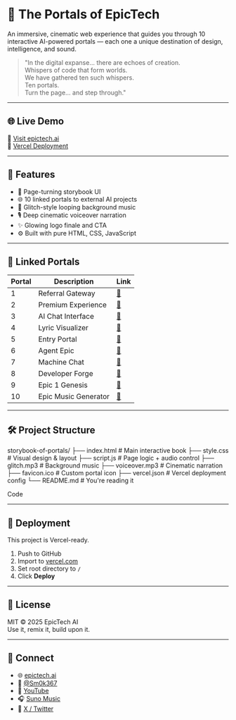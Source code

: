 # 📖 The Portals of EpicTech

An immersive, cinematic web experience that guides you through 10 interactive AI-powered portals — each one a unique destination of design, intelligence, and sound.

> "In the digital expanse... there are echoes of creation.  
> Whispers of code that form worlds.  
> We have gathered ten such whispers.  
> Ten portals.  
> Turn the page... and step through."

---

## 🌐 Live Demo

🔗 [Visit epictech.ai](https://epictech.ai)  
🔗 [Vercel Deployment](https://your-vercel-url.vercel.app)

---

## 🎯 Features

- 📖 Page-turning storybook UI
- 🌐 10 linked portals to external AI projects
- 🎵 Glitch-style looping background music
- 🎙️ Deep cinematic voiceover narration
- ✨ Glowing logo finale and CTA
- ⚙️ Built with pure HTML, CSS, JavaScript

---

## 🔗 Linked Portals

| Portal | Description | Link |
|--------|-------------|------|
| 1 | Referral Gateway | [🔗](https://sm0k367.github.io/referal/) |
| 2 | Premium Experience | [🔗](https://sm0k367.github.io/premium/) |
| 3 | AI Chat Interface | [🔗](https://sm0k367.github.io/chat/) |
| 4 | Lyric Visualizer | [🔗](https://sm0k367.github.io/lyric-visualizer-v2.0/) |
| 5 | Entry Portal | [🔗](https://sm0k367.github.io/enter/) |
| 6 | Agent Epic | [🔗](https://sm0k367.github.io/agent-epic/) |
| 7 | Machine Chat | [🔗](https://sm0k367.github.io/machinechat/) |
| 8 | Developer Forge | [🔗](https://sm0k367.github.io/epicdev/) |
| 9 | Epic 1 Genesis | [🔗](https://sm0k367.github.io/epic1/) |
| 10 | Epic Music Generator | [🔗](https://epictechai.github.io/epicmusic/) |

---

## 🛠️ Project Structure





storybook-of-portals/ ├── index.html # Main interactive book ├── style.css # Visual design & layout ├── script.js # Page logic + audio control ├── glitch.mp3 # Background music ├── voiceover.mp3 # Cinematic narration ├── favicon.ico # Custom portal icon ├── vercel.json # Vercel deployment config └── README.md # You're reading it

Code



---

## 🚀 Deployment

This project is Vercel-ready.

1. Push to GitHub
2. Import to [vercel.com](https://vercel.com)
3. Set root directory to `/`
4. Click **Deploy**

---

## 📄 License

MIT © 2025 EpicTech AI  
Use it, remix it, build upon it.

---

## 🤝 Connect

- 🌐 [epictech.ai](https://epictech.ai)
- 🧠 [@Sm0k367](https://github.com/Sm0k367)
- 🎥 [YouTube](https://youtube.com/@epictech-ai)
- 🎧 [Suno Music](https://suno.com/@sm0k367ai)
- 🧵 [X / Twitter](https://x.com/Sm0ken42O)
